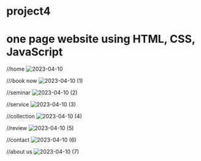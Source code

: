 # project4
# one page website using HTML, CSS, JavaScript
//home
![2023-04-10](https://user-images.githubusercontent.com/77797781/231019716-129d31b2-447f-4b0a-8bd8-3b5ae66e6f76.png)

///book now
![2023-04-10 (1)](https://user-images.githubusercontent.com/77797781/231019707-b2a38b39-ad25-4d77-b661-081624bb5b9b.png)

//seminar
![2023-04-10 (2)](https://user-images.githubusercontent.com/77797781/231019708-92c41e5b-37f4-43f7-b71c-f69befd8fb9a.png)

//service
![2023-04-10 (3)](https://user-images.githubusercontent.com/77797781/231019709-4f8ff916-4ad7-4479-9152-6a31a4e1c70a.png)

//collection
![2023-04-10 (4)](https://user-images.githubusercontent.com/77797781/231019710-8fb750aa-ab49-4420-947b-216478b918cd.png)

//review
![2023-04-10 (5)](https://user-images.githubusercontent.com/77797781/231019712-6104e589-42b2-4ecc-98a2-a693cda762df.png)

//contact
![2023-04-10 (6)](https://user-images.githubusercontent.com/77797781/231019714-05b2f02f-6d52-4308-9df5-21c0e5926229.png)

//about us
![2023-04-10 (7)](https://user-images.githubusercontent.com/77797781/231019715-69cb2e14-6d50-463f-842e-c93c4c82d6bf.png)

